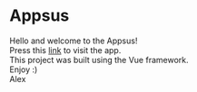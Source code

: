 # Appsus

Hello and welcome to the Appsus!   
Press this [link](https://alexlevkov.github.io/Appsus/) to visit the app.  
This project was built using the Vue framework.  
Enjoy :)  
Alex 

